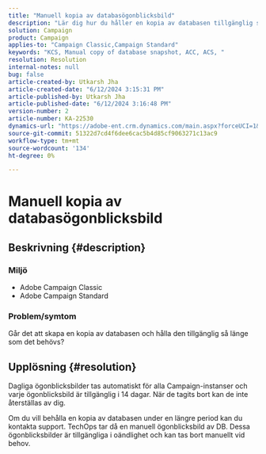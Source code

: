 ```yaml
---
title: "Manuell kopia av databasögonblicksbild"
description: "Lär dig hur du håller en kopia av databasen tillgänglig så länge som behövs i Adobe Campaign Classic."
solution: Campaign
product: Campaign
applies-to: "Campaign Classic,Campaign Standard"
keywords: "KCS, Manual copy of database snapshot, ACC, ACS, "
resolution: Resolution
internal-notes: null
bug: false
article-created-by: Utkarsh Jha
article-created-date: "6/12/2024 3:15:31 PM"
article-published-by: Utkarsh Jha
article-published-date: "6/12/2024 3:16:48 PM"
version-number: 2
article-number: KA-22530
dynamics-url: "https://adobe-ent.crm.dynamics.com/main.aspx?forceUCI=1&pagetype=entityrecord&etn=knowledgearticle&id=da4e8c96-ce28-ef11-840a-00224808decd"
source-git-commit: 51322d7cd4f6dee6cac5b4d85cf9063271c13ac9
workflow-type: tm+mt
source-wordcount: '134'
ht-degree: 0%

---
```


# Manuell kopia av databasögonblicksbild

## Beskrivning {#description}


### Miljö

- Adobe Campaign Classic
- Adobe Campaign Standard


### Problem/symtom

Går det att skapa en kopia av databasen och hålla den tillgänglig så länge som det behövs?


## Upplösning {#resolution}


Dagliga ögonblicksbilder tas automatiskt för alla Campaign-instanser och varje ögonblicksbild är tillgänglig i 14 dagar. När de tagits bort kan de inte återställas av dig.

Om du vill behålla en kopia av databasen under en längre period kan du kontakta support. TechOps tar då en manuell ögonblicksbild av DB. Dessa ögonblicksbilder är tillgängliga i oändlighet och kan tas bort manuellt vid behov.
